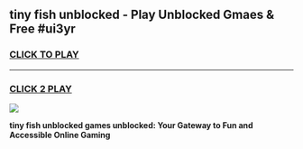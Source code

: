 
## tiny fish unblocked - Play Unblocked Gmaes & Free #ui3yr
<h3>
<a href="https://news.freeplayer.one?title=tiny_fish_unblocked&ref=24F">CLICK TO PLAY</a></h3>
<hr>

<h3>
<a href="https://news.freeplayer.one?title=tiny_fish_unblocked&ref=24F">CLICK 2 PLAY</a>
  
</h3>

<a href="https://news.freeplayer.one?title=tiny_fish_unblocked&ref=24F/"><img src="https://clearcache.store/games.png"></a>


**tiny fish unblocked games unblocked: Your Gateway to Fun and Accessible Online Gaming**
